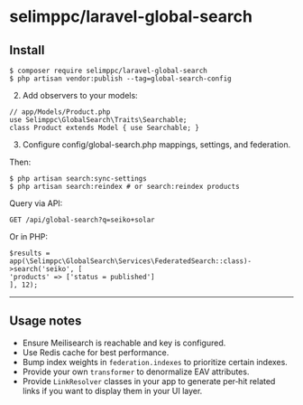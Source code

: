 # selimppc/laravel-global-search

## Install

```
$ composer require selimppc/laravel-global-search
$ php artisan vendor:publish --tag=global-search-config
```


2. Add observers to your models:
```
// app/Models/Product.php
use Selimppc\GlobalSearch\Traits\Searchable;
class Product extends Model { use Searchable; }
```

3. Configure config/global-search.php mappings, settings, and federation.

Then:
```
$ php artisan search:sync-settings
$ php artisan search:reindex # or search:reindex products
```

Query via API:
```
GET /api/global-search?q=seiko+solar
```

Or in PHP:
```
$results = app(\Selimppc\GlobalSearch\Services\FederatedSearch::class)->search('seiko', [
'products' => ['status = published']
], 12);
```

---

## Usage notes

- Ensure Meilisearch is reachable and key is configured.
- Use Redis cache for best performance.
- Bump index weights in `federation.indexes` to prioritize certain indexes.
- Provide your own `transformer` to denormalize EAV attributes.
- Provide `LinkResolver` classes in your app to generate per‑hit related links if you want to display them in your UI layer.
